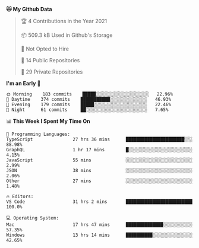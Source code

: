 <!--START_SECTION:waka-->
**🐱 My Github Data** 

> 🏆 4 Contributions in the Year 2021
 > 
> 📦 509.3 kB Used in Github's Storage 
 > 
> 🚫 Not Opted to Hire
 > 
> 📜 14 Public Repositories 
 > 
> 🔑 29 Private Repositories  
 > 
**I'm an Early 🐤** 

```text
🌞 Morning    183 commits    █████░░░░░░░░░░░░░░░░░░░░   22.96% 
🌆 Daytime    374 commits    ███████████░░░░░░░░░░░░░░   46.93% 
🌃 Evening    179 commits    █████░░░░░░░░░░░░░░░░░░░░   22.46% 
🌙 Night      61 commits     ██░░░░░░░░░░░░░░░░░░░░░░░   7.65%

```


📊 **This Week I Spent My Time On** 

```text
💬 Programming Languages: 
TypeScript               27 hrs 36 mins      ██████████████████████░░░   88.98% 
GraphQL                  1 hr 17 mins        █░░░░░░░░░░░░░░░░░░░░░░░░   4.15% 
JavaScript               55 mins             ░░░░░░░░░░░░░░░░░░░░░░░░░   2.99% 
JSON                     38 mins             ░░░░░░░░░░░░░░░░░░░░░░░░░   2.06% 
Other                    27 mins             ░░░░░░░░░░░░░░░░░░░░░░░░░   1.48%

🔥 Editors: 
VS Code                  31 hrs 2 mins       █████████████████████████   100.0%

💻 Operating System: 
Mac                      17 hrs 47 mins      ██████████████░░░░░░░░░░░   57.35% 
Windows                  13 hrs 14 mins      ██████████░░░░░░░░░░░░░░░   42.65%

```


<!--END_SECTION:waka-->

